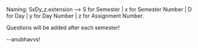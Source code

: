 Naming:
SxDy_z.extension --> S for Semester | x for Semester Number | D for Day | y for Day Number | z for Assignment Number.

Questions will be added after each semester!

--anubhavvs!

